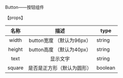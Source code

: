 Button——按钮组件

【props】

|  名称  |            描述            | type    |
|:------:|:--------------------------:|---------|
|  width |          button宽度  （默认为96px）        | string  |
| height |          button高度  （默认为40px）        | string  |
|   text  |    显示文字            | string  |
| square | 是否是正方形（默认为圆形） | boolean |